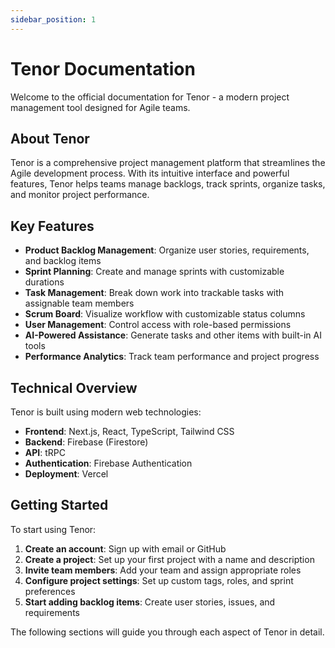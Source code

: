 ```yaml
---
sidebar_position: 1
---
```


# Tenor Documentation

Welcome to the official documentation for Tenor - a modern project management tool designed for Agile teams.

## About Tenor

Tenor is a comprehensive project management platform that streamlines the Agile development process. With its intuitive interface and powerful features, Tenor helps teams manage backlogs, track sprints, organize tasks, and monitor project performance.

## Key Features

- **Product Backlog Management**: Organize user stories, requirements, and backlog items
- **Sprint Planning**: Create and manage sprints with customizable durations
- **Task Management**: Break down work into trackable tasks with assignable team members
- **Scrum Board**: Visualize workflow with customizable status columns
- **User Management**: Control access with role-based permissions
- **AI-Powered Assistance**: Generate tasks and other items with built-in AI tools
- **Performance Analytics**: Track team performance and project progress

## Technical Overview

Tenor is built using modern web technologies:

- **Frontend**: Next.js, React, TypeScript, Tailwind CSS
- **Backend**: Firebase (Firestore)
- **API**: tRPC
- **Authentication**: Firebase Authentication
- **Deployment**: Vercel

## Getting Started

To start using Tenor:

1. **Create an account**: Sign up with email or GitHub
2. **Create a project**: Set up your first project with a name and description
3. **Invite team members**: Add your team and assign appropriate roles
4. **Configure project settings**: Set up custom tags, roles, and sprint preferences
5. **Start adding backlog items**: Create user stories, issues, and requirements

The following sections will guide you through each aspect of Tenor in detail.
